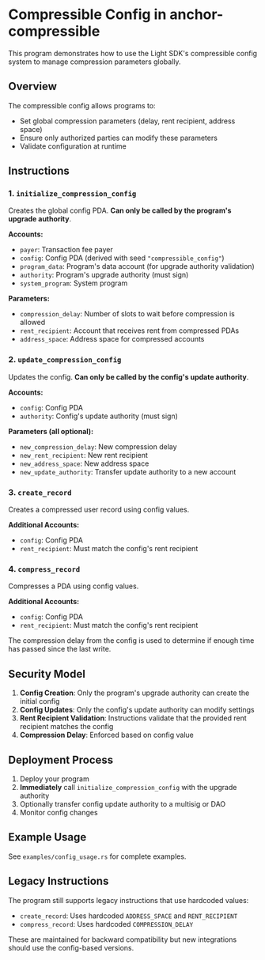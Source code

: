 # Compressible Config in anchor-compressible

This program demonstrates how to use the Light SDK's compressible config system to manage compression parameters globally.

## Overview

The compressible config allows programs to:

- Set global compression parameters (delay, rent recipient, address space)
- Ensure only authorized parties can modify these parameters
- Validate configuration at runtime

## Instructions

### 1. `initialize_compression_config`

Creates the global config PDA. **Can only be called by the program's upgrade authority**.

**Accounts:**

- `payer`: Transaction fee payer
- `config`: Config PDA (derived with seed `"compressible_config"`)
- `program_data`: Program's data account (for upgrade authority validation)
- `authority`: Program's upgrade authority (must sign)
- `system_program`: System program

**Parameters:**

- `compression_delay`: Number of slots to wait before compression is allowed
- `rent_recipient`: Account that receives rent from compressed PDAs
- `address_space`: Address space for compressed accounts

### 2. `update_compression_config`

Updates the config. **Can only be called by the config's update authority**.

**Accounts:**

- `config`: Config PDA
- `authority`: Config's update authority (must sign)

**Parameters (all optional):**

- `new_compression_delay`: New compression delay
- `new_rent_recipient`: New rent recipient
- `new_address_space`: New address space
- `new_update_authority`: Transfer update authority to a new account

### 3. `create_record`

Creates a compressed user record using config values.

**Additional Accounts:**

- `config`: Config PDA
- `rent_recipient`: Must match the config's rent recipient

### 4. `compress_record`

Compresses a PDA using config values.

**Additional Accounts:**

- `config`: Config PDA
- `rent_recipient`: Must match the config's rent recipient

The compression delay from the config is used to determine if enough time has passed since the last write.

## Security Model

1. **Config Creation**: Only the program's upgrade authority can create the initial config
2. **Config Updates**: Only the config's update authority can modify settings
3. **Rent Recipient Validation**: Instructions validate that the provided rent recipient matches the config
4. **Compression Delay**: Enforced based on config value

## Deployment Process

1. Deploy your program
2. **Immediately** call `initialize_compression_config` with the upgrade authority
3. Optionally transfer config update authority to a multisig or DAO
4. Monitor config changes

## Example Usage

See `examples/config_usage.rs` for complete examples.

## Legacy Instructions

The program still supports legacy instructions that use hardcoded values:

- `create_record`: Uses hardcoded `ADDRESS_SPACE` and `RENT_RECIPIENT`
- `compress_record`: Uses hardcoded `COMPRESSION_DELAY`

These are maintained for backward compatibility but new integrations should use the config-based versions.
